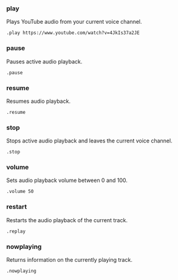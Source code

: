 ### play
Plays YouTube audio from your current voice channel.
```
.play https://www.youtube.com/watch?v=4JkIs37a2JE
```

### pause
Pauses active audio playback.
```
.pause
```

### resume
Resumes audio playback.
```
.resume
```

### stop
Stops active audio playback and leaves the current voice channel.
```
.stop
```

### volume
Sets audio playback volume between 0 and 100.
```
.volume 50
```

### restart
Restarts the audio playback of the current track.
```
.replay
```

### nowplaying
Returns information on the currently playing track.
```
.nowplaying
```